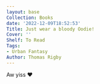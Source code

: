 ```yaml
---
layout: base
Collection: Books
date: '2022-12-09T18:52:53'
Title: Just wear a bloody Oodie!
Cover: ''
Shelf: To Read
Tags:
- Urban Fantasy
Author: Thomas Rigby
---
```


Aw yiss ❤️